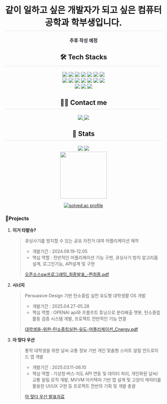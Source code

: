 <div align="center">
  <h1 style="border-bottom: 1px solid #d8dee4; padding-bottom: 8px;">같이 일하고 싶은 개발자가 되고 싶은 컴퓨터공학과 학부생입니다.</h1>
  <p style="font-weight: 700; font-size: 15px; color: #282d33;">추후 작성 예정</p>
</div>

<div align="center">
  <h2 style="border-bottom: 1px solid #d8dee4; padding-bottom: 8px;">🛠️ Tech Stacks</h2>
  <p>
    <img src="https://img.shields.io/badge/Python-3776AB?style=for-the-badge&logo=Python&logoColor=white">
    <img src="https://img.shields.io/badge/Javascript-F7DF1E?style=for-the-badge&logo=Javascript&logoColor=white">
    <img src="https://img.shields.io/badge/Java-007396?style=for-the-badge&logo=Java&logoColor=white">
    <img src="https://img.shields.io/badge/Typescript-3178C6?style=for-the-badge&logo=Typescript&logoColor=white"/>
    <img src="https://img.shields.io/badge/Android-3DDC84?style=for-the-badge&logo=Android&logoColor=white">
    <img src="https://img.shields.io/badge/Node.js-339933?style=for-the-badge&logo=Node.js&logoColor=white">
    <img src="https://img.shields.io/badge/React-61DAFB?style=for-the-badge&logo=React&logoColor=white">
    <br/>
    <img src="https://img.shields.io/badge/PostgreSQL-4169E1?style=for-the-badge&logo=PostgreSQL&logoColor=white"/>
    <img src="https://img.shields.io/badge/MongoDB-47A248?style=for-the-badge&logo=MongoDB&logoColor=white">
    <img src="https://img.shields.io/badge/Next.js-000000?style=for-the-badge&logo=Next.js&logoColor=white">
    <img src="https://img.shields.io/badge/Expo-000020?style=for-the-badge&logo=Expo&logoColor=white">
    <img src="https://img.shields.io/badge/Flask-000000?style=for-the-badge&logo=Flask&logoColor=white">
    <img src="https://img.shields.io/badge/-NestJs-ea2845?style=for-the-badge&logo=nestjs&logoColor=white">
    <img src="https://img.shields.io/badge/ReactNative-61DAFB?style=for-the-badge&logo=React&logoColor=white">
    <br/>
    <img src="https://img.shields.io/badge/Docker-2496ED?style=for-the-badge&logo=Docker&logoColor=white">
    <img src="https://img.shields.io/badge/Figma-F24E1E?style=for-the-badge&logo=Figma&logoColor=white">
    <img src="https://img.shields.io/badge/Slack-4A154B?style=for-the-badge&logo=Slack&logoColor=white">
  </p>
</div>

<div align="center">
  <h2 style="border-bottom: 1px solid #d8dee4; padding-bottom: 8px;">🧑‍💻 Contact me</h2>
  <p>
    <a href="https://velog.io/@zzae_zze/posts"> <img src="https://img.shields.io/badge/Velog-20C997?style=for-the-badge&logo=Velog&logoColor=white"> </a>
    <a href="https://instagram.com/zzae._.zze"> <img src="https://img.shields.io/badge/Instagram-E4405F?style=for-the-badge&logo=Instagram&logoColor=white"> </a>
  </p>
</div>

<div align="center">
  <h2 style="border-bottom: 1px solid #d8dee4; padding-bottom: 8px;">🏅 Stats</h2>
  <p>
    <img src="https://github-readme-stats.vercel.app/api?username=YUJAEYUN&custom_title=YUJAEYUN%27s%20Github%20Stat&bg_color=180,000000,&title_color=000000&text_color=000000"/>
    <img src="https://github-readme-stats.vercel.app/api/top-langs/?username=YUJAEYUN&layout=compact&bg_color=180,000000,&title_color=000000&text_color=000000"/>
    <br/> <img src="https://github-profile-summary-cards.vercel.app/api/cards/profile-details?username=YUJAEYUN&theme=tokyonight" height="150px"/>
  </p>
  
  [![solved.ac profile](http://mazassumnida.wtf/api/v2/generate_badge?boj=yujeayoon13)](https://solved.ac/yujeayoon13)
</div>

### 📝Projects

1.  **이거 타밭슈?**
    > 큐싱사기를 방지할 수 있는 공유 자전거 대여 어플리케이션 제작
    > * 개발기간 : 2024.09.19-12.05
    > * 핵심 역할 : 전반적인 어플리케이션 기능 구현, 큐싱사기 방지 알고리즘 설계, 로그인기능, API설계 및 구현
    >
    > [오픈소스sw프로그래밍_최종발표_-찐최종.pdf](https://github.com/user-attachments/files/20513368/sw._._-.pdf)

2.  **시너지**
    > Persuasive Design 기반 탄소중립 실천 유도형 대학생활 OS 개발
    > * 개발기간 : 2025.04.27-05.28
    > * 핵심 역할 : OPENAI api와 프롬프트 튜닝으로 분리배출 챗봇, 탄소중립활동 검증 시스템 개발, 프로젝트 전반적인 기능 연결
    >
    > [대학생을-위한-탄소중립실현-유도-어플리케이션_Cnergy.pdf](https://github.com/user-attachments/files/20513370/-.-.-.-._Cnergy.pdf)

3.  **아 맞다 우산**
    > 통학 대학생을 위한 날씨·교통 정보 기반 개인 맞춤형 스마트 알림 안드로이드 앱 개발
    > * 개발기간 : 2025.03.11-06.10
    > * 핵심 역할 : 기상청·버스·지도 API 연동 및 데이터 처리, 개인화된 날씨/교통 알림 로직 개발, MVVM 아키텍처 기반 앱 설계 및 고양이 캐릭터를 활용한 UI/UX 구현 등 프로젝트 전반의 기획 및 개발 총괄
    >
    > [아 맞다 우산 발표자료](https://www.miricanvas.com/v/14q8m0i)
